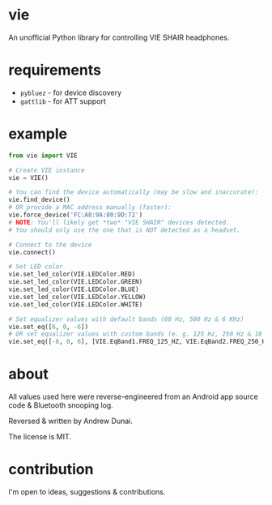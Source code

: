 # vie

An unofficial Python library for controlling VIE SHAIR headphones.

# requirements

- `pybluez` - for device discovery
- `gattlib` - for ATT support

# example

```python
from vie import VIE

# Create VIE instance
vie = VIE()

# You can find the device automatically (may be slow and inaccurate):
vie.find_device()
# OR provide a MAC address manually (faster):
vie.force_device('FC:A8:9A:80:9D:72')
# NOTE: You'll likely get *two* "VIE SHAIR" devices detected.
# You should only use the one that is NOT detected as a headset.

# Connect to the device
vie.connect()

# Set LED color
vie.set_led_color(VIE.LEDColor.RED)
vie.set_led_color(VIE.LEDColor.GREEN)
vie.set_led_color(VIE.LEDColor.BLUE)
vie.set_led_color(VIE.LEDColor.YELLOW)
vie.set_led_color(VIE.LEDColor.WHITE)

# Set equalizer values with default bands (60 Hz, 500 Hz & 6 KHz)
vie.set_eq([6, 0, -6])
# OR set equalizer values with custom bands (e. g. 125 Hz, 250 Hz & 16 KHz)
vie.set_eq([-6, 0, 6], [VIE.EqBand1.FREQ_125_HZ, VIE.EqBand2.FREQ_250_HZ, VIE.EqBand3.FREQ_16_KHZ])

```

# about

All values used here were reverse-engineered from
an Android app source code & Bluetooth snooping log.

Reversed & written by Andrew Dunai.

The license is MIT.

# contribution

I'm open to ideas, suggestions & contributions.
